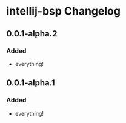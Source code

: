 <!-- Keep a Changelog guide -> https://keepachangelog.com -->

# intellij-bsp Changelog

## 0.0.1-alpha.2

### Added

- everything!

## 0.0.1-alpha.1

### Added

- everything!
